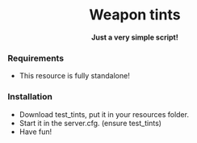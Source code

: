 <h1 align='center'>Weapon tints</a></h1><p align='center'><b>Just a very simple script!</b></h5>

### Requirements
- This resource is fully standalone!


### Installation
- Download test_tints, put it in your resources folder.
- Start it in the server.cfg. (ensure test_tints)
- Have fun!
